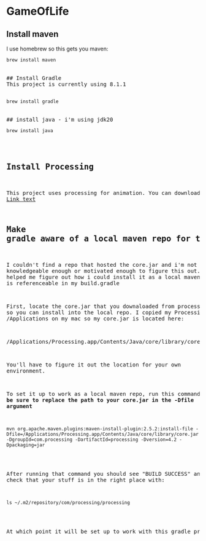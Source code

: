 # GameOfLife

## Install maven 
I use homebrew so this gets you maven:

<pre><code>brew install maven
</code>

## Install Gradle
This project is currently using 8.1.1

<pre><code>brew install gradle
</code>

## install java - i'm using jdk20
<pre><code>brew install java
</code></pre>

## Install Processing

This project uses processing for animation.  You can download it here: [Link text](https://processing.org/download)

## Make gradle aware of a local maven repo for the processing core.jar
I couldn't find a repo that hosted the core.jar and i'm not knowledgeable enough or motivated enough to figure this out.  So a friend helped me figure out how i could install it as a local maven repo that is referenceable in my build.gradle

First, locate the core.jar that you downaloaded from processing.org so you can install into the local repo.  I copied my Processing.app to /Applications on my mac so my core.jar is located here:

/Applications/Processing.app/Contents/Java/core/library/core.jar

You'll have to figure it out the location for your own environment.

To set it up to work as a local maven repo, run this command - **be sure to replace the path to your core.jar in the -Dfile argument** 

<pre><code>mvn org.apache.maven.plugins:maven-install-plugin:2.5.2:install-file -Dfile=/Applications/Processing.app/Contents/Java/core/library/core.jar -DgroupId=com.processing -DartifactId=processing -Dversion=4.2 -Dpackaging=jar
</code></pre>

After running that command you should see "BUILD SUCCESS" and you can check that your stuff is in the right place with: 

<pre><code>ls ~/.m2/repository/com/processing/processing
</code></pre>

At which point it will be set up to work with this gradle project
